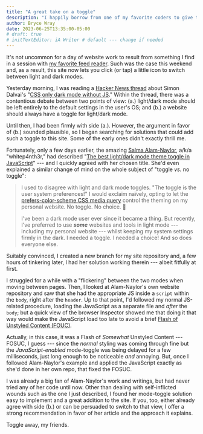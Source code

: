```yaml
---
title: "A great take on a toggle"
description: "I happily borrow from one of my favorite coders to give this site a new capability."
author: Bryce Wray
date: 2023-06-25T13:35:00-05:00
# draft: true
# initTextEditor: iA Writer # default --- change if needed
---
```


It's not uncommon for a day of website work to result from something I find in a session with [my favorite feed reader](https://netnewswire.com). Such was the case this weekend and, as a result, this site now lets you click (or tap) a little icon to switch between light and dark modes.

<!--more-->

Yesterday morning, I was reading a [Hacker News thread](https://news.ycombinator.com/item?id=36456513) about Simon Dalvai's "[CSS only dark mode without JS](https://simondalvai.com/blog/css-only-darkmode/)." Within the thread, there was a contentious debate between two points of view: (a.) light/dark mode should be left entirely to the default settings in the user's OS; and (b.) a website should always have a toggle for light/dark mode.

Until then, I had been firmly with side (a.). However, the argument in favor of (b.) sounded plausible, so I began searching for solutions that could add such a toggle to this site. Some of the early ones didn't exactly thrill me.

Fortunately, only a few days earlier, the amazing [Salma Alam-Naylor](https://whitep4nth3r.com/), a/k/a "whitep4nth3r," had described "[The best light/dark mode theme toggle in JavaScript](https://whitep4nth3r.com/blog/best-light-dark-mode-theme-toggle-javascript/)" --- and I quickly agreed with her chosen title. She'd even explained a similar change of mind on the whole subject of "toggle *vs.* no toggle":

> I used to disagree with light and dark mode toggles. "The toggle is the user system preferences!" I would exclaim naïvely, opting to let the [prefers-color-scheme CSS media query](https://developer.mozilla.org/en-US/docs/Web/CSS/@media/prefers-color-scheme) control the theming on my personal website. No toggle. No choice. 🫠
> 
> I've been a dark mode user ever since it became a thing. But recently, I've preferred to use ***some*** websites and tools in light mode --- including my personal website --- whilst keeping my system settings firmly in the dark. I needed a toggle. I needed a choice! And so does everyone else.

Suitably convinced, I created a new branch for my site repository and, a few hours of tinkering later, I had her solution working therein --- albeit fitfully at first.

I struggled for a while with a "flickering" between the two modes when moving between pages. Then, I looked at Alam-Naylor's own website repository and saw that she had the appropriate JS inside a `script` within the `body`, right after the `header`. Up to that point, I'd followed my normal JS-related procedure, loading the JavaScript as a separate file and *after* the `body`; but a quick view of the browser Inspector showed me that doing it that way would make the JavaScript load too late to avoid a brief [Flash of Unstyled Content (FOUC)](https://blog.esteetey.dev/what-the-fouc-is-happening-flash-of-unstyled-content).

Actually, in this case, it was a Flash of *Somewhat* Unstyled Content --- FOSUC, I guess --- since the *normal* styling was coming through fine but the *JavaScript-enabled* mode-toggle was being delayed for a few milliseconds, just long enough to be noticeable *and* annoying. But, once I followed Alam-Naylor's example and applied the JavaScript exactly as she'd done in her own repo, that fixed the FOSUC.

I was already a big fan of Alam-Naylor's work and writings, but had never tried any of her code until now. Other than dealing with self-inflicted wounds such as the one I just described, I found her mode-toggle solution easy to implement and a great addition to the site. If you, too, either already agree with side (b.) or can be persuaded to switch to that view, I offer a strong recommendation in favor of her article and the approach it explains.

Toggle away, my friends.

